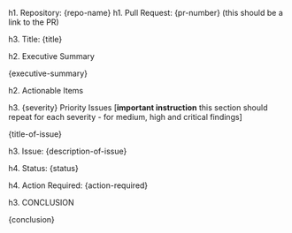 h1. Repository: {repo-name}
h1. Pull Request: {pr-number} (this should be a link to the PR)

h3. Title: {title}

h2. Executive Summary

{executive-summary}

h2. Actionable Items

h3. {severity} Priority Issues [**important instruction** this section should repeat for each severity - for medium, high and critical findings]

{title-of-issue}

h3. Issue: {description-of-issue}

h4. Status: {status}

h4. Action Required: {action-required}

h3. CONCLUSION

{conclusion}

